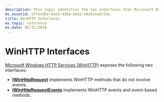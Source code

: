 ```yaml
---
description: This topic identifies the two interfaces that Microsoft Windows HTTP Services (WinHTTP) exposes.
ms.assetid: effecdbe-bec9-43bd-b0a5-e8a91ea4733e
title: WinHTTP Interfaces
ms.topic: reference
ms.date: 05/31/2018
---
```


# WinHTTP Interfaces

[Microsoft Windows HTTP Services (WinHTTP)](about-winhttp.md) exposes the following two interfaces:

-   [**IWinHttpRequest**](iwinhttprequest-interface.md) implements WinHTTP methods that do not involve events.
-   [**IWinHttpRequestEvents**](iwinhttprequestevents-interface.md) implements WinHTTP events and event-based methods.

 

 



